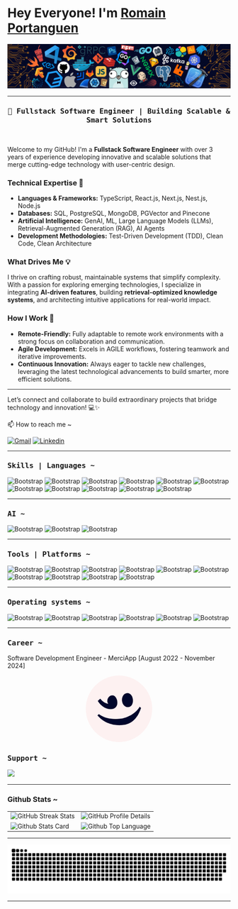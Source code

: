 # Hey Everyone! I'm [Romain Portanguen](https://github.com/Romain-Portanguen)  

![](https://github.com/Romain-Portanguen/Romain-Portanguen/blob/main/header.png)  

<hr>  

<h3 align="center"><samp> 🚀 Fullstack Software Engineer | Building Scalable & Smart Solutions </samp></h3>  

<br>  

Welcome to my GitHub! I'm a **Fullstack Software Engineer** with over 3 years of experience developing innovative and scalable solutions that merge cutting-edge technology with user-centric design.  

### **Technical Expertise** 🌟  

- **Languages & Frameworks:** TypeScript, React.js, Next.js, Nest.js, Node.js
- **Databases:** SQL, PostgreSQL, MongoDB, PGVector and Pinecone  
- **Artificial Intelligence:** GenAI, ML, Large Language Models (LLMs), Retrieval-Augmented Generation (RAG), AI Agents  
- **Development Methodologies:** Test-Driven Development (TDD), Clean Code, Clean Architecture  

### **What Drives Me** 💡  

I thrive on crafting robust, maintainable systems that simplify complexity. With a passion for exploring emerging technologies, I specialize in integrating **AI-driven features**, building **retrieval-optimized knowledge systems**, and architecting intuitive applications for real-world impact.  

### **How I Work** 🤝  

- **Remote-Friendly:** Fully adaptable to remote work environments with a strong focus on collaboration and communication.  
- **Agile Development:** Excels in AGILE workflows, fostering teamwork and iterative improvements.  
- **Continuous Innovation:** Always eager to tackle new challenges, leveraging the latest technological advancements to build smarter, more efficient solutions.  

---

Let’s connect and collaborate to build extraordinary projects that bridge technology and innovation! 💻✨  

📫 How to reach me ~

[![Gmail](https://img.shields.io/badge/-Gmail-c14438?style=flat&logo=Gmail&logoColor=white)](mailto:portanguenr@gmail.com)
[![Linkedin](https://img.shields.io/badge/-LinkedIn-blue?style=flat&logo=Linkedin&logoColor=white)](https://www.linkedin.com/in/https://www.linkedin.com/in/romain-portanguen-a9b0771b7/)

</div>

<hr>

<h3><b><samp>Skills | Languages ~</samp></b></h3>

![Bootstrap](https://img.shields.io/badge/-Typescript-05122A?style=plastic&logo=Typescript&color=2B343B)
![Bootstrap](https://img.shields.io/badge/-Python-05122A?style=plastic&logo=Python&color=2B343B)
![Bootstrap](https://img.shields.io/badge/-React-05122A?style=plastic&logo=React&color=2B343B)
![Bootstrap](https://img.shields.io/badge/-Nextjs-05122A?style=plastic&logo=Nextjs&color=2B343B)
![Bootstrap](https://img.shields.io/badge/-Nestjs-05122A?style=plastic&logo=Nestjs&color=2B343B)
![Bootstrap](https://img.shields.io/badge/-Nodejs-05122A?style=plastic&logo=Nodejs&color=2B343B)
![Bootstrap](https://img.shields.io/badge/-PostgreSQL-05122A?style=plastic&logo=PostgreSQL&color=2B343B)
![Bootstrap](https://img.shields.io/badge/-MySQL-05122A?style=plastic&logo=MySQL&color=2B343B)
![Bootstrap](https://img.shields.io/badge/-yarn-05122A?style=plastic&logo=yarn&color=2B343B)
![Bootstrap](https://img.shields.io/badge/-npm-05122A?style=plastic&logo=npm&color=2B343B)
![Bootstrap](https://img.shields.io/badge/-pnpm-05122A?style=plastic&logo=pnpm&color=2B343B)

<hr>

<div>
  
<h3><b><samp>AI ~</samp></b></h3>
  
![Bootstrap](https://img.shields.io/badge/-OpenAI-05122A?style=plastic&logo=OpenAI&color=2B343B)
![Bootstrap](https://img.shields.io/badge/-Anthropic-05122A?style=plastic&logo=Anthropic&color=2B343B)
![Bootstrap](https://img.shields.io/badge/-MistralAI-05122A?style=plastic&logo=MistralAI&color=2B343B)
  
</div>

<hr>

<div>
  
<h3><b><samp>Tools | Platforms ~</samp></b></h3>
  
![Bootstrap](https://img.shields.io/badge/-Gitlab-05122A?style=plastic&logo=Gitlab&color=2B343B)
![Bootstrap](https://img.shields.io/badge/-Github-05122A?style=plastic&logo=Github&color=2B343B)
![Bootstrap](https://img.shields.io/badge/-Git-05122A?style=plastic&logo=Git&color=2B343B)
![Bootstrap](https://img.shields.io/badge/-Bash-05122A?style=plastic&logo=Bash&color=2B343B)
![Bootstrap](https://img.shields.io/badge/-VisualStudioCode-05122A?style=plastic&logo=VisualStudioCode&color=2B343B)
![Bootstrap](https://img.shields.io/badge/-Webstorm-05122A?style=plastic&logo=Webstorm&color=2B343B)
![Bootstrap](https://img.shields.io/badge/-VirtualBox-05122A?style=plastic&logo=VirtualBox&color=2B343B)
![Bootstrap](https://img.shields.io/badge/-Docker-05122A?style=plastic&logo=Docker&color=2B343B)
![Bootstrap](https://img.shields.io/badge/-AWS-05122A?style=plastic&logo=AWS&color=2B343B)
![Bootstrap](https://img.shields.io/badge/-Cloudflare-05122A?style=plastic&logo=Cloudflare&color=2B343B)
  
</div>

<hr>

<div>
  
<h3><b><samp>Operating systems ~</samp></b></h3>

![Bootstrap](https://img.shields.io/badge/-MacOs-05122A?style=plastic&logo=MacOs&color=2B343B)
![Bootstrap](https://img.shields.io/badge/-Linux-05122A?style=plastic&logo=Linux&color=2B343B)
![Bootstrap](https://img.shields.io/badge/-Debian-05122A?style=plastic&logo=Debian&color=2B343B)
![Bootstrap](https://img.shields.io/badge/-KaliLinux-05122A?style=plastic&logo=KaliLinux&color=2B343B)
![Bootstrap](https://img.shields.io/badge/-ArchLinux-05122A?style=plastic&logo=ArchLinux&color=2B343B)
![Bootstrap](https://img.shields.io/badge/-Windows-05122A?style=plastic&logo=Windows&color=2B343B)
  
</div>

<hr> 
  

<div>
<h3><b><samp>Career ~</samp></b></h3>

<p>
Software Development Engineer - MerciApp [August 2022 - November 2024]
</p>

<div style="display: flex; justify-content: center; align-items: center;">
  <a href="https://www.merci-app.com/">
    <img src="https://github.com/Romain-Portanguen/Romain-Portanguen/blob/0ffb2c1a9fed4d1d7987d360b37588dc25fe1654/images/merci_app_logo.png" alt="MerciApp" width="150px" height="150px" style="border-radius: 50%;" />
  </a>
</div>

<h3><b><samp>Support ~</samp></b></h3>

<p>
  <a href="https://www.buymeacoffee.com/romainport"><img src="https://img.buymeacoffee.com/button-api/?text=Buy me a coffee&emoji=&slug=romainport&button_colour=5F7FFF&font_colour=ffffff&font_family=Poppins&outline_colour=000000&coffee_colour=FFDD00" /></a>
</p>

</div>

<hr>

### Github Stats ~

<table>
  <tr>
    <td>
      <img src="https://github-readme-streak-stats.herokuapp.com/?user=Romain-Portanguen&theme=tokyonight" alt="GitHub Streak Stats" />
    </td>
    <td>
      <img src="https://github-profile-summary-cards.vercel.app/api/cards/profile-details?username=Romain-Portanguen&theme=tokyonight" alt="GitHub Profile Details" />
    </td>
  </tr>
  <tr colspan="2">
    <td>
      <img src="https://github-readme-stats.vercel.app/api?username=Romain-Portanguen&show_icons=true&theme=tokyonight&rank_icon=github&hide=commits,contribs" alt="Github Stats Card" />
    </td>
    <td align="center">
      <img src="https://github-readme-stats.vercel.app/api/top-langs/?username=Romain-Portanguen&layout=compact&theme=tokyonight&hide=html,css" alt="Github Top Language" height= "132px" />
    </td>
  </tr>
</table>

<hr>

<div align="center">
  
  ![Snake animation](https://raw.githubusercontent.com/Romain-Portanguen/Romain-Portanguen/output/github-contribution-grid-snake-dark.svg)

</div>

<hr>
